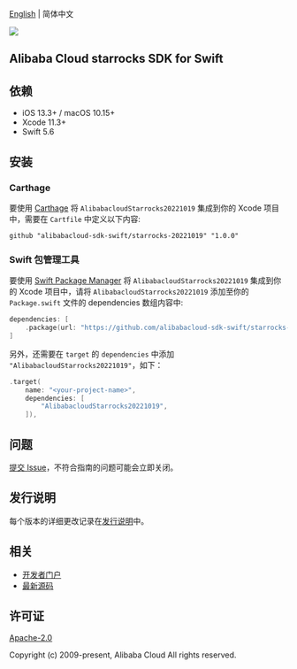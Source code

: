 [English](README.md) | 简体中文

![](https://aliyunsdk-pages.alicdn.com/icons/AlibabaCloud.svg)

## Alibaba Cloud starrocks SDK for Swift

## 依赖

- iOS 13.3+ / macOS 10.15+
- Xcode 11.3+
- Swift 5.6

## 安装

### Carthage

要使用 [Carthage](https://github.com/Carthage/Carthage) 将 `AlibabacloudStarrocks20221019` 集成到你的 Xcode 项目中，需要在 `Cartfile` 中定义以下内容:

```ogdl
github "alibabacloud-sdk-swift/starrocks-20221019" "1.0.0"
```

### Swift 包管理工具

要使用 [Swift Package Manager](https://swift.org/package-manager/) 将 `AlibabacloudStarrocks20221019` 集成到你的 Xcode 项目中，请将 `AlibabacloudStarrocks20221019` 添加至你的 `Package.swift` 文件的 dependencies 数组内容中:

```swift
dependencies: [
    .package(url: "https://github.com/alibabacloud-sdk-swift/starrocks-20221019.git", from: "1.0.0")
]
```

另外，还需要在 `target` 的 `dependencies` 中添加 `"AlibabacloudStarrocks20221019"`，如下：

```swift
.target(
    name: "<your-project-name>",
    dependencies: [
        "AlibabacloudStarrocks20221019",
    ]),
```

## 问题

[提交 Issue](https://github.com/alibabacloud-sdk-swift/starrocks-20221019/issues/new)，不符合指南的问题可能会立即关闭。

## 发行说明

每个版本的详细更改记录在[发行说明](./ChangeLog.txt)中。

## 相关

* [开发者门户](https://next.api.aliyun.com/home)
* [最新源码](https://github.com/alibabacloud-sdk-swift/starrocks-20221019)

## 许可证

[Apache-2.0](http://www.apache.org/licenses/LICENSE-2.0)

Copyright (c) 2009-present, Alibaba Cloud All rights reserved.
